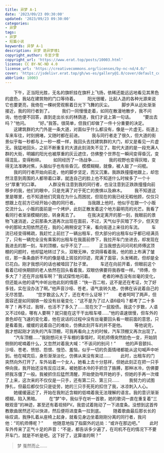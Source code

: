 ```yaml
---
title: 异梦 A-1
date: '2023/09/23 09:30:00'
updated: '2023/09/23 09:30:00'
categories: 
- 异梦
tags:
- 异梦
- 短篇小说
keywords: 异梦 A-1
description: 异梦 诡异梦境1
copyright_author: 冬至夕雪
copyright_url: 'https://www.erat.top/posts/10003.html'
license: CC BY-NC-ND 4.0
license_url: 'https://creativecommons.org/licenses/by-nc-nd/4.0/'
cover: 'https://jsdelivr.erat.top/gh/ws-es/gallery@1.0/cover/default_cover_252.webp'
abbrlink: 10003
---
```

　　下午，正当阳光胜，无名的旗帜挂在旗杆上飞扬，依稀还能远远地看见其黑色的底色，我站在建筑物的门口等待着。
　　阳光很暖，比起人造的各种光源来说它也要更亮，我倚在一棵树旁观察着日光下飞舞的灰尘。
　　脚步声从远处渐渐接近，我的同行者到了。
　　我们一同慢慢走着，如同在散漫地散步，我不问询，他也便不回答，直到走出长长的林荫道，我们才说上第一句话。
　　“要出去吗？”他问。
　　“好。”我答。很简单，但我们却做了一件十分重要的决定。
　　这建筑群的大门外是一条大道，对面似乎什么都没有，像是一片虚无，街道上车来车往，时刻拥堵，又随时都在前进。
　　我与同行者走了很久，但大道的街景似乎每一秒都与上一秒一模一样，我回头去找建筑群的大门，却又是看见一片虚无。我猛地回头，之前不断重复的大道此刻消失不见了。取代大道的是一段充满人群的大街，明媚的阳光也被厚重的灰云遮住，仿佛整个世界在一瞬间变得昏沉，变得混乱，变得粉碎。
　　如同经历了一场战争……
　　我的视野也变得灰暗，变得无法准确对焦，头脑似乎也有些昏沉，模模糊糊，就像，被人敲了一闷棍。
　　我的同行者开始向前走，他的脚步坚定，而又沉重。我跌跌撞撞地跟上，却忽然注意到周围的人都带着口罩，就连自己的脸上也不知道什么时候多了一个十分“厚重”的口罩。
　　人群没有注意到我的同行者，也没注意到正跌跌撞撞向前移步的我，他们的眼中，只是充满了对于死亡的畏惧以及麻木。
　　我不知道这里是哪里，也不知道他们究竟在为什么而困扰，但现在的我已经无暇他顾，仅仅只想跟上在前方已经开始小跑的同行者。
　　当我跟上他时，他似乎在跟一个小贩交流什么，小贩的面前是一个烤炉，此刻正散发着这个地方最明亮的光芒。我看了看同行者渐渐模糊的脸，转身离去了。
　　在我决定离开的那一刻，我眼前的景物飞速消逝，之前那条大道再次出现在面前，不过，天气似乎灰暗了不少，但天空中的那轮太阳依然还在，我的心稍稍安定下来，看向街道上来往的车流。
　　车流已经变得稀疏，我赶忙上前拦了一辆出租车，但大部分的出租车似乎都已经满员了，只有一辆完全没有乘客的出租车在我面前停下，我拉开车门坐进去，却发现在我进去的那一刻，车的顶棚，似乎不见了……
　　正当我想去问问司机师傅这顶棚的问题时，他却猛地转过了头，双眼无神，空洞得看着我，他的脸上布满了皱纹，那一条条曲折不均的像是墙上斑驳的印迹，爬满了面容，头发稀疏，但却是全已花白。刚才我想问的话也被噎回了肚子里。
　　车还在向前开着，但眼前这个看着已经快期颐的老人依然在回头看着我，双眼仿佛要将我吞噬一样。“师傅，你多大了？还在开出租车啊？”我试探性地问着。
　　老者的神态没有丝毫的变化，但还能从他的语气中听出他此刻的情感：“快一百二啦，这不是还在考证，欠了好多钱，实在没办法了啊。”他声音沙哑、苍老，语气哀转久绝，仿佛在诉说着自己的无尽苦楚。
　　“您岁数这么大了，还在考什么证呀？”
　　老者呵呵了两声，但面容还是如同钢铁一般没有丝毫变化：“这不是为了过人语6级吗？都考了二十多年了！再不过，我呀，也活不了多久了……现在欠了一屁股债。我这个岁数，人语又不过6级，哪有人要啊？就只能在这干干出租车喽……”他的语速很慢，但车外的景色却在飞速的变化着，他在说话的过程中没有丝毫要回头看一眼前面的意思，只是看着我，缓缓的说着自己的难处，仿佛此刻开车的并不是他。
　　等他说完，我才想起刚才消失的汽车顶棚，可我再看向上方的时候，汽车顶棚又再次出现了。
　　“汽车顶棚……”我刚想问关于车棚的事情时，司机师傅突然脸色一变，开始阴侧侧的呢喃着什么，又忽然对着我大喊：“不该问的别问！”
　　他的声音颤抖、沙哑、苍老、愤怒、怨恨、惶恐、羞恼，似乎一切的负面情绪都能从这句喊声中听到。他在喊完后，身形渐渐淡化，仿佛从来没有来过……
　　此时，出租车的门突然向外打开了，车外站着一个女人，她看上去十分慈祥，但她此刻正在把一只手伸向我，我开始还没有反应过来，被她那冰冷的手抓住了胳膊，那种冰冷，仿佛要把我冻僵了一般。我被抓住后猛然清醒，开始使劲甩开她的手，但她的手再一次缠了上来，这次来的不仅仅是一只手，还有第二只、第三只……
　　我努力的试图挣扎，但最后都仅仅只是徒劳，她的三只手死死的扣住了我，冰凉刺入人心。
　　她缓缓逼近了，开始在我附近含糊的低喃着我无法理解的语言。我的意识渐渐模糊，陷入黑暗。
　　在“梦”中，我似乎在听一首歌，她的歌词一直在重复着“三眼观音”的神迹，甚至还有着视频PV。我尝试着拖动了一下进度条。没想到这首传教歌曲居然还可以快进，然后便将进度条一拉到底。
　　随着歌曲最后那长长的咏叹调，我挣扎着从座椅上起身，就看见身边坐着刚刚分离的同行者，我问他：“司机师傅呢？”
　　他随意地指了指窗外的远处：“或许在那边吧。”
　　此时车外传来了正气十足的声音：“不是，都告诉多少遍了，在司机不在的情况下不要开车门，就是不听是吧。这下好了，这算谁的啊？”

> 梦 戛然而止……